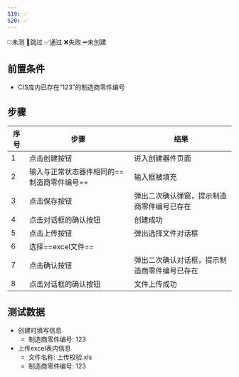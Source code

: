 ```yaml
---
S19: ✅
S20: ✅
---
```

◻️未测    🚫跳过     ✅通过    ❌失败     ➖未创建

## 前置条件

- CIS库内已存在“123”的制造商零件编号

## 步骤

| 序号  | 步骤                      | 结果                     |
| --- | ----------------------- | ---------------------- |
| 1   | 点击创建按钮                  | 进入创建器件页面               |
| 2   | 输入与正常状态器件相同的==制造商零件编号== | 输入框被填充                 |
| 3   | 点击保存按钮                  | 弹出二次确认弹窗，提示制造商零件编号已存在  |
| 4   | 点击对话框的确认按钮              | 创建成功                   |
| 5   | 点击上传按钮                  | 弹出选择文件对话框              |
| 6   | 选择==excel文件==           |                        |
| 7   | 点击确认按钮                  | 弹出二次确认对话框，提示制造商零件编号已存在 |
| 8   | 点击对话框的确认按钮              | 文件上传成功                 |

## 测试数据

- 创建时填写信息
	- 制造商零件编号: 123
- 上传excel表内信息
	- 文件名称: 上传校验.xls
	- 制造商零件编号: 123
